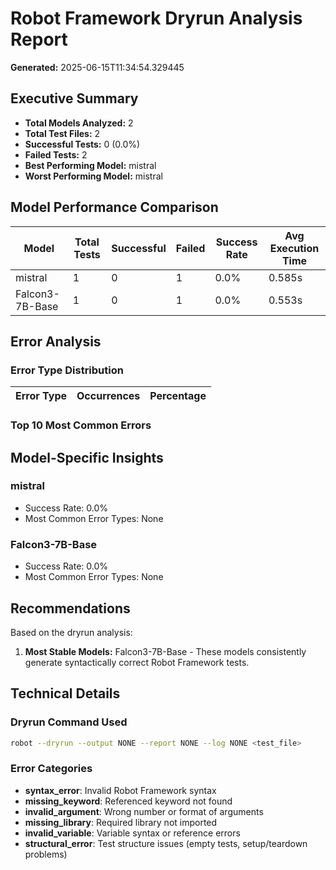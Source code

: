 # Robot Framework Dryrun Analysis Report
**Generated:** 2025-06-15T11:34:54.329445

## Executive Summary

- **Total Models Analyzed:** 2
- **Total Test Files:** 2
- **Successful Tests:** 0 (0.0%)
- **Failed Tests:** 2
- **Best Performing Model:** mistral
- **Worst Performing Model:** mistral

## Model Performance Comparison

| Model | Total Tests | Successful | Failed | Success Rate | Avg Execution Time |
|-------|-------------|------------|--------|--------------|-------------------|
| mistral | 1 | 0 | 1 | 0.0% | 0.585s |
| Falcon3-7B-Base | 1 | 0 | 1 | 0.0% | 0.553s |

## Error Analysis

### Error Type Distribution

| Error Type | Occurrences | Percentage |
|------------|-------------|------------|

### Top 10 Most Common Errors


## Model-Specific Insights

### mistral
- Success Rate: 0.0%
- Most Common Error Types: None

### Falcon3-7B-Base
- Success Rate: 0.0%
- Most Common Error Types: None

## Recommendations

Based on the dryrun analysis:

1. **Most Stable Models:** Falcon3-7B-Base - These models consistently generate syntactically correct Robot Framework tests.

## Technical Details

### Dryrun Command Used
```bash
robot --dryrun --output NONE --report NONE --log NONE <test_file>
```

### Error Categories
- **syntax_error**: Invalid Robot Framework syntax
- **missing_keyword**: Referenced keyword not found
- **invalid_argument**: Wrong number or format of arguments
- **missing_library**: Required library not imported
- **invalid_variable**: Variable syntax or reference errors
- **structural_error**: Test structure issues (empty tests, setup/teardown problems)
